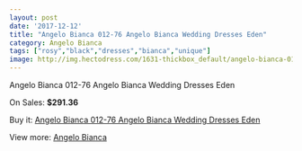 ```yaml
---
layout: post
date: '2017-12-12'
title: "Angelo Bianca 012-76 Angelo Bianca Wedding Dresses Eden"
category: Angelo Bianca
tags: ["rosy","black","dresses","bianca","unique"]
image: http://img.hectodress.com/1631-thickbox_default/angelo-bianca-012-76-angelo-bianca-wedding-dresses-eden.jpg
---
```

Angelo Bianca 012-76 Angelo Bianca Wedding Dresses Eden

On Sales: **$291.36**
<a href="https://www.hectodress.com/angelo-bianca/1006-angelo-bianca-012-76-angelo-bianca-wedding-dresses-eden.html"><amp-img layout="responsive" width="600" height="600" src="//img.hectodress.com/1631-thickbox_default/angelo-bianca-012-76-angelo-bianca-wedding-dresses-eden.jpg" alt="Angelo Bianca 012-76 Angelo Bianca Wedding Dresses Eden 0" /></a>

Buy it: [Angelo Bianca 012-76 Angelo Bianca Wedding Dresses Eden](https://www.hectodress.com/angelo-bianca/1006-angelo-bianca-012-76-angelo-bianca-wedding-dresses-eden.html "Angelo Bianca 012-76 Angelo Bianca Wedding Dresses Eden")

View more: [Angelo Bianca](https://www.hectodress.com/14-angelo-bianca "Angelo Bianca")